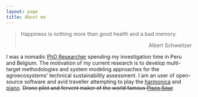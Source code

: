 ```yaml
---
layout: page
title: About me
---
```


> Happiness is nothing more than good health and a bad memory.
> <div style="text-align: right"> Albert Schweitzer </div>

I was a nomadic [PhD Researcher](https://www.biw.kuleuven.be/biosyst/mebios) spending my investigation time in Peru and Belgium. The motivation of my current research is to develop multi-target methodologies and system modeling approaches for the agroecosystems' technical sustainability assessment. I am an user of open-source software and avid traveller attempting to play the [harmonica](https://www.hohner.de/en/instruments/harmonicas/diatonic/progressive/special-20) and [piano](https://www.achamilton.co.uk/old/HP3e.htm). ~~Drone pilot and fervent maker of the world famous [Pisco Sour](http://www.nytimes.com/2012/04/15/travel/enjoying-pisco-cocktails-in-lima-peru.html)~~.
